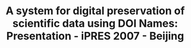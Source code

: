 ---
abstract: null
creators:
- Rosemann, Uwe
date: null
document_url: https://services.phaidra.univie.ac.at/api/object/o:294516/download
grand_parent: iPRES
institutions: []
keywords:
- beijing
landing_page_url: https://phaidra.univie.ac.at/o:294516
language: eng
layout: publication
license: CC BY-SA 3.0 AT
notes_url: null
parent: iPRES 2007
presentation_url: null
size: 432353
source_name: iPRES
title: 'A system for digital preservation of scientific data using DOI Names: Presentation
  - iPRES 2007 - Beijing'
type: paper
year: 2007
---